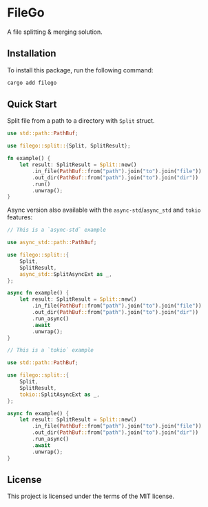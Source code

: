 # FileGo

A file splitting & merging solution.

## Installation

To install this package, run the following command:

```bash
cargo add filego
```

## Quick Start

Split file from a path to a directory with `Split` struct.

```rust
use std::path::PathBuf;

use filego::split::{Split, SplitResult};

fn example() {
    let result: SplitResult = Split::new()
        .in_file(PathBuf::from("path").join("to").join("file"))
        .out_dir(PathBuf::from("path").join("to").join("dir"))
        .run()
        .unwrap();
}
```

Async version also available with the `async-std`/`async_std` and `tokio` features:

```rust
// This is a `async-std` example

use async_std::path::PathBuf;

use filego::split::{
    Split,
    SplitResult,
    async_std::SplitAsyncExt as _,
};

async fn example() {
    let result: SplitResult = Split::new()
        .in_file(PathBuf::from("path").join("to").join("file"))
        .out_dir(PathBuf::from("path").join("to").join("dir"))
        .run_async()
        .await
        .unwrap();
}
```

```rust
// This is a `tokio` example

use std::path::PathBuf;

use filego::split::{
    Split,
    SplitResult,
    tokio::SplitAsyncExt as _,
};

async fn example() {
    let result: SplitResult = Split::new()
        .in_file(PathBuf::from("path").join("to").join("file"))
        .out_dir(PathBuf::from("path").join("to").join("dir"))
        .run_async()
        .await
        .unwrap();
}
```

## License

This project is licensed under the terms of the MIT license.
